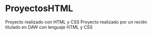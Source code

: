 # ProyectosHTML
Proyecto realizado con HTML y CSS
Proyecto realizado por un recién titulado en DAW con lenguaje HTML y CSS
